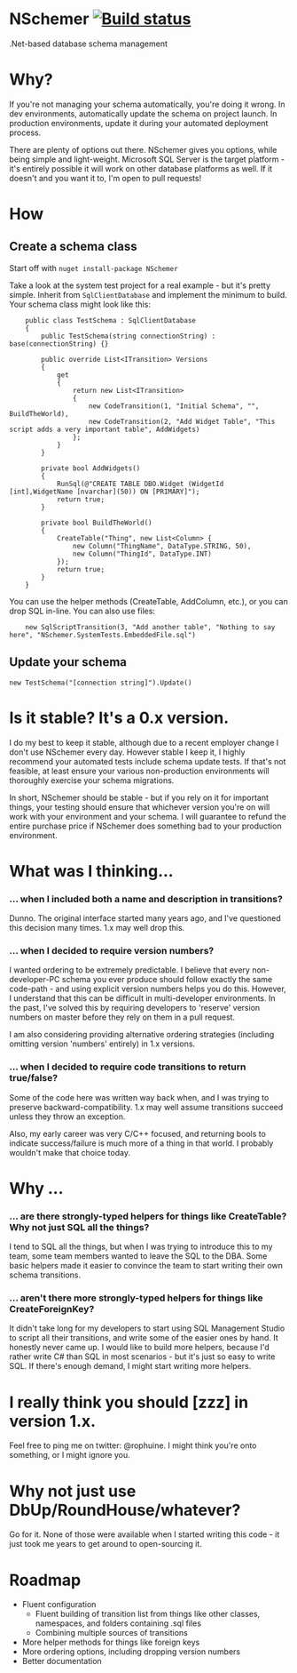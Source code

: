 NSchemer [![Build status](https://ci.appveyor.com/api/projects/status/f68iuxk6mosapale?svg=true)](https://ci.appveyor.com/project/Rophuine/nschemer)
========

.Net-based database schema management

# Why?

If you're not managing your schema automatically, you're doing it wrong. In dev environments, automatically update the schema on project launch. In production environments, update it during your automated deployment process.

There are plenty of options out there. NSchemer gives you options, while being simple and light-weight. Microsoft SQL Server is the target platform - it's entirely possible it will work on other database platforms as well. If it doesn't and you want it to, I'm open to pull requests!

# How

## Create a schema class

Start off with `nuget install-package NSchemer`

Take a look at the system test project for a real example - but it's pretty simple. Inherit from `SqlClientDatabase` and implement the minimum to build. Your schema class might look like this:

```
    public class TestSchema : SqlClientDatabase
    {
        public TestSchema(string connectionString) : base(connectionString) {}

        public override List<ITransition> Versions
        {
            get
            {
                return new List<ITransition>
                {
                    new CodeTransition(1, "Initial Schema", "", BuildTheWorld),
                    new CodeTransition(2, "Add Widget Table", "This script adds a very important table", AddWidgets)
                };
            }
        }

        private bool AddWidgets()
        {
            RunSql(@"CREATE TABLE DBO.Widget (WidgetId [int],WidgetName [nvarchar](50)) ON [PRIMARY]");
            return true;
        }

        private bool BuildTheWorld()
        {
            CreateTable("Thing", new List<Column> {
                new Column("ThingName", DataType.STRING, 50),
                new Column("ThingId", DataType.INT)
            });
            return true;
        }
    }
```

You can use the helper methods (CreateTable, AddColumn, etc.), or you can drop SQL in-line. You can also use files:
```
	new SqlScriptTransition(3, "Add another table", "Nothing to say here", "NSchemer.SystemTests.EmbeddedFile.sql")
```

## Update your schema

`new TestSchema("[connection string]").Update()`

# Is it stable? It's a 0.x version.

I do my best to keep it stable, although due to a recent employer change I don't use NSchemer every day. However stable I keep it, I highly recommend your automated tests include schema update tests. If that's not feasible, at least ensure your various non-production environments will thoroughly exercise your schema migrations.

In short, NSchemer should be stable - but if you rely on it for important things, your testing should ensure that whichever version you're on will work with your environment and your schema. I will guarantee to refund the entire purchase price if NSchemer does something bad to your production environment.

# What was I thinking...

### ... when I included both a name and description in transitions?

Dunno. The original interface started many years ago, and I've questioned this decision many times. 1.x may well drop this.

### ... when I decided to require version numbers?

I wanted ordering to be extremely predictable. I believe that every non-developer-PC schema you ever produce should follow exactly the same code-path - and using explicit version numbers helps you do this. However, I understand that this can be difficult in multi-developer environments. In the past, I've solved this by requiring developers to 'reserve' version numbers on master before they rely on them in a pull request.

I am also considering providing alternative ordering strategies (including omitting version 'numbers' entirely) in 1.x versions.

### ... when I decided to require code transitions to return true/false?

Some of the code here was written way back when, and I was trying to preserve backward-compatibility. 1.x may well assume transitions succeed unless they throw an exception.

Also, my early career was very C/C++ focused, and returning bools to indicate success/failure is much more of a thing in that world. I probably wouldn't make that choice today.

# Why ...

### ... are there strongly-typed helpers for things like CreateTable? Why not just SQL all the things?

I tend to SQL all the things, but when I was trying to introduce this to my team, some team members wanted to leave the SQL to the DBA. Some basic helpers made it easier to convince the team to start writing their own schema transitions.

### ... aren't there more strongly-typed helpers for things like CreateForeignKey?

It didn't take long for my developers to start using SQL Management Studio to script all their transitions, and write some of the easier ones by hand. It honestly never came up. I would like to build more helpers, because I'd rather write C# than SQL in most scenarios - but it's just so easy to write SQL. If there's enough demand, I might start writing more helpers.

# I really think you should [zzz] in version 1.x.

Feel free to ping me on twitter: @rophuine. I might think you're onto something, or I might ignore you.

# Why not just use DbUp/RoundHouse/whatever?

Go for it. None of those were available when I started writing this code - it just took me years to get around to open-sourcing it.

# Roadmap

- Fluent configuration
  - Fluent building of transition list from things like other classes, namespaces, and folders containing .sql files
  - Combining multiple sources of transitions
- More helper methods for things like foreign keys
- More ordering options, including dropping version numbers
- Better documentation

